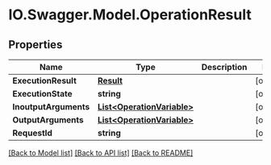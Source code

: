# IO.Swagger.Model.OperationResult
## Properties

Name | Type | Description | Notes
------------ | ------------- | ------------- | -------------
**ExecutionResult** | [**Result**](Result.md) |  | [optional] 
**ExecutionState** | **string** |  | [optional] 
**InoutputArguments** | [**List&lt;OperationVariable&gt;**](OperationVariable.md) |  | [optional] 
**OutputArguments** | [**List&lt;OperationVariable&gt;**](OperationVariable.md) |  | [optional] 
**RequestId** | **string** |  | [optional] 

[[Back to Model list]](../README.md#documentation-for-models) [[Back to API list]](../README.md#documentation-for-api-endpoints) [[Back to README]](../README.md)

